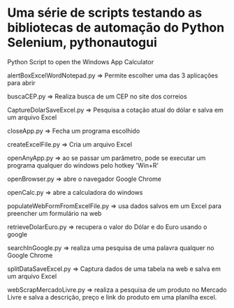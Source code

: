 # Uma série de scripts testando as bibliotecas de automação do Python Selenium, pythonautogui

Python Script to open the Windows App Calculator

alertBoxExcelWordNotepad.py => Permite escolher uma das 3 aplicações para abrir

buscaCEP.py => Realiza busca de um CEP no site dos correios

CaptureDolarSaveExcel.py => Pesquisa a cotação atual do dólar e salva em um arquivo Excel

closeApp.py => Fecha um programa escolhido

createExcelFile.py => Cria um arquivo Excel

openAnyApp.py => ao se passar um parâmetro, pode se executar um programa qualquer do windows pelo hotkey 'Win+R'

openBrowser.py => abre o navegador Google Chrome

openCalc.py => abre a calculadora do windows

populateWebFormFromExcelFile.py => usa dados salvos em um Excel para preencher um formulário na web

retrieveDolarEuro.py => recupera o valor do Dólar e do Euro usando o google

searchInGoogle.py => realiza uma pesquisa de uma palavra qualquer no Google Chrome

splitDataSaveExcel.py => Captura dados de uma tabela na web e salva em um arquivo Excel

webScrapMercadoLivre.py => realiza a pesquisa de um produto no Mercado Livre e salva a descrição, preço e link do produto em uma planilha excel.
